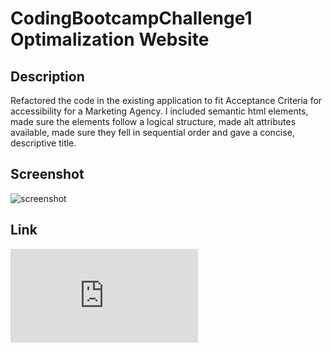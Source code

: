 # CodingBootcampChallenge1 Optimalization Website

## Description

Refactored the code in the existing application to fit Acceptance Criteria for accessibility for a Marketing Agency. I included semantic html elements,
made sure the elements follow a logical structure, made alt attributes available, made sure they fell in sequential order and gave a concise, descriptive title.



## Screenshot

![screenshot](./assets/images/challenge1screenshot.PNG)

## Link

![link](http://127.0.0.1:5500/CodingBootcampChallenge1/index.html)